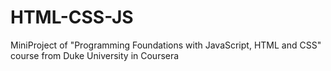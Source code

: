 # HTML-CSS-JS
 MiniProject of "Programming Foundations with JavaScript, HTML and CSS" course from Duke University in Coursera
